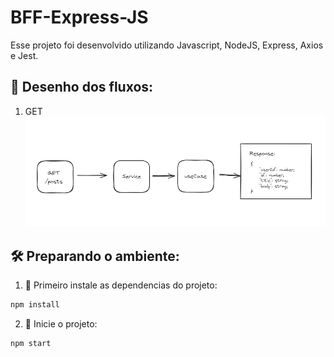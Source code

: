 # BFF-Express-JS

Esse projeto foi desenvolvido utilizando Javascript, NodeJS, Express, Axios e Jest.

## 🤯 Desenho dos fluxos:

1. GET
   ![Desenho do fluxo get](./src/images/get.png)

## 🛠️ Preparando o ambiente:

1. 🔮 Primeiro instale as dependencias do projeto:

```bash
npm install
```

2. 🚧 Inicie o projeto:

```bash
npm start
```
